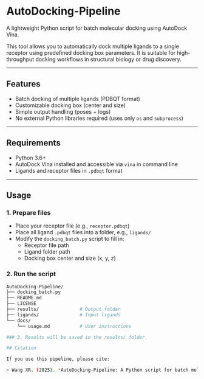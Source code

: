 # AutoDocking-Pipeline

A lightweight Python script for batch molecular docking using AutoDock Vina.

This tool allows you to automatically dock multiple ligands to a single receptor using predefined docking box parameters. It is suitable for high-throughput docking workflows in structural biology or drug discovery.

---

## Features

- Batch docking of multiple ligands (PDBQT format)
- Customizable docking box (center and size)
- Simple output handling (poses + logs)
- No external Python libraries required (uses only `os` and `subprocess`)

---

## Requirements

- Python 3.6+
- AutoDock Vina installed and accessible via `vina` in command line
- Ligands and receptor files in `.pdbqt` format

---

## Usage

### 1. Prepare files

- Place your receptor file (e.g., `receptor.pdbqt`)
- Place all ligand `.pdbqt` files into a folder, e.g., `ligands/`
- Modify the `docking_batch.py` script to fill in:
  - Receptor file path
  - Ligand folder path
  - Docking box center and size (x, y, z)

### 2. Run the script

```bash
AutoDocking-Pipeline/
├── docking_batch.py
├── README.md
├── LICENSE
├── results/               # Output folder
├── ligands/               # Input ligands
└── docs/
    └── usage.md           # User instructions

### 3. Results will be saved in the results/ folder.

## Citation

If you use this pipeline, please cite:

> Wang XR. (2025). *AutoDocking-Pipeline: A Python script for batch molecular docking*. Zenodo. https://doi.org/10.5281/zenodo.15641479
